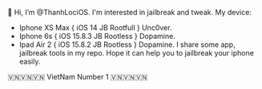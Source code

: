  👋 Hi, I’m @ThanhLociOS.
I'm interested in jailbreak and tweak.
My device:
 - Iphone XS Max { iOS 14 JB Rootfull } Unc0ver.
 - Iphone 6s { iOS 15.8.3 JB Rootless } Dopamine.
 - Ipad Air 2 { iOS 15.8.2 JB Rootless } Dopamine.
I share some app, jailbreak tools in my repo. Hope it can help you to jailbreak your iphone easily.


🇻🇳🇻🇳🇻🇳 VietNam Number 1 🇻🇳🇻🇳🇻🇳
